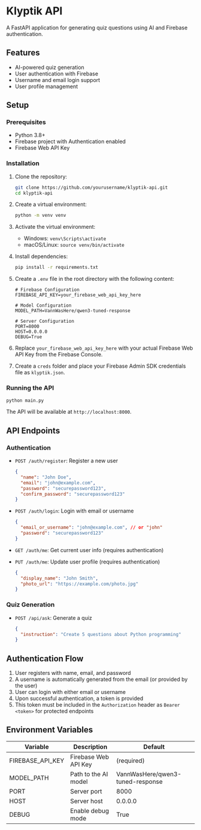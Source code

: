 # Klyptik API

A FastAPI application for generating quiz questions using AI and Firebase authentication.

## Features

- AI-powered quiz generation
- User authentication with Firebase
- Username and email login support
- User profile management

## Setup

### Prerequisites

- Python 3.8+
- Firebase project with Authentication enabled
- Firebase Web API Key

### Installation

1. Clone the repository:

   ```bash
   git clone https://github.com/yourusername/klyptik-api.git
   cd klyptik-api
   ```

2. Create a virtual environment:

   ```bash
   python -m venv venv
   ```

3. Activate the virtual environment:

   - Windows: `venv\Scripts\activate`
   - macOS/Linux: `source venv/bin/activate`

4. Install dependencies:

   ```bash
   pip install -r requirements.txt
   ```

5. Create a `.env` file in the root directory with the following content:

   ```
   # Firebase Configuration
   FIREBASE_API_KEY=your_firebase_web_api_key_here

   # Model Configuration
   MODEL_PATH=VannWasHere/qwen3-tuned-response

   # Server Configuration
   PORT=8000
   HOST=0.0.0.0
   DEBUG=True
   ```

6. Replace `your_firebase_web_api_key_here` with your actual Firebase Web API Key from the Firebase Console.

7. Create a `creds` folder and place your Firebase Admin SDK credentials file as `klyptik.json`.

### Running the API

```bash
python main.py
```

The API will be available at `http://localhost:8000`.

## API Endpoints

### Authentication

- `POST /auth/register`: Register a new user

  ```json
  {
    "name": "John Doe",
    "email": "john@example.com",
    "password": "securepassword123",
    "confirm_password": "securepassword123"
  }
  ```

- `POST /auth/login`: Login with email or username

  ```json
  {
    "email_or_username": "john@example.com", // or "john"
    "password": "securepassword123"
  }
  ```

- `GET /auth/me`: Get current user info (requires authentication)

- `PUT /auth/me`: Update user profile (requires authentication)
  ```json
  {
    "display_name": "John Smith",
    "photo_url": "https://example.com/photo.jpg"
  }
  ```

### Quiz Generation

- `POST /api/ask`: Generate a quiz
  ```json
  {
    "instruction": "Create 5 questions about Python programming"
  }
  ```

## Authentication Flow

1. User registers with name, email, and password
2. A username is automatically generated from the email (or provided by the user)
3. User can login with either email or username
4. Upon successful authentication, a token is provided
5. This token must be included in the `Authorization` header as `Bearer <token>` for protected endpoints

## Environment Variables

| Variable         | Description          | Default                          |
| ---------------- | -------------------- | -------------------------------- |
| FIREBASE_API_KEY | Firebase Web API Key | (required)                       |
| MODEL_PATH       | Path to the AI model | VannWasHere/qwen3-tuned-response |
| PORT             | Server port          | 8000                             |
| HOST             | Server host          | 0.0.0.0                          |
| DEBUG            | Enable debug mode    | True                             |
